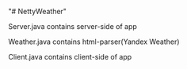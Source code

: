 "# NettyWeather" 
<p>Server.java contains server-side of app <p>
<p>Weather.java contains html-parser(Yandex Weather)<p>
<p>Client.java contains client-side of app<p>
